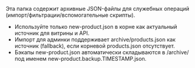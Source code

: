 Эта папка содержит архивные JSON-файлы для служебных операций (импорт/фильтрации/вспомогательные скрипты).

- Используйте только new-product.json в корне как актуальный источник для витрины и API.
- Импорт для админки поддерживает archive/products.json как источник (fallback), если корневой products.json отсутствует.
- Бэкапы new-product.json автоматически складываются в /archive/ под именем new-product.backup.TIMESTAMP.json.
